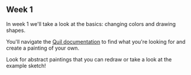 ## Week 1

In week 1 we'll take a look at the basics: changing colors and drawing shapes.

You'll navigate the [Quil documentation](http://quil.info/api) to find what you're looking for and create a painting of your own.

Look for abstract paintings that you can redraw or take a look at the example sketch!
